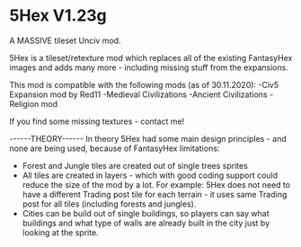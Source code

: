 # 5Hex V1.23g
A MASSIVE tileset Unciv mod.

5Hex is a tileset/retexture mod which replaces all of the existing FantasyHex images and adds many more - including missing stuff from the expansions.

This mod is compatible with the following mods (as of 30.11.2020):
-Civ5 Expansion mod by Red11
-Medieval Civilizations
-Ancient Civilizations
-Religion mod

If you find some missing textures - contact me!

------THEORY------
In theory 5Hex had some main design principles - and none are being used, because of FantasyHex limitations:

- Forest and Jungle tiles are created out of single trees sprites
- All tiles are created in layers - which with good coding support could reduce the size of the mod by a lot. For example: 5Hex does not need to have a different Trading post tile for each terrain - it uses same Trading post for all tiles (including forests and jungles).
- Cities can be build out of single buildings, so players can say what buildings and what type of walls are already built in the city just by looking at the sprite.
